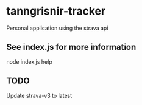 # tanngrisnir-tracker
Personal application using the strava api

## See index.js for more information
node index.js help

## TODO
Update strava-v3 to latest
